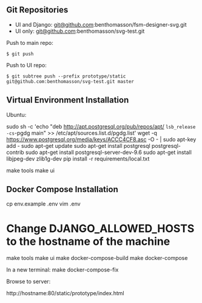 
Git Repositories
----------------

* UI and Django: git@github.com:benthomasson/fsm-designer-svg.git
* UI only: git@github.com:benthomasson/svg-test.git



Push to main repo:

    $ git push


Push to UI repo:

    $ git subtree push --prefix prototype/static git@github.com:benthomasson/svg-test.git master



Virtual Environment Installation
--------------------------------




Ubuntu:


sudo sh -c 'echo "deb http://apt.postgresql.org/pub/repos/apt/ `lsb_release -cs`-pgdg main" >> /etc/apt/sources.list.d/pgdg.list'
wget -q https://www.postgresql.org/media/keys/ACCC4CF8.asc -O - | sudo apt-key add -
sudo apt-get update
sudo apt-get install postgresql postgresql-contrib
sudo apt-get install postgresql-server-dev-9.6
sudo apt-get install libjpeg-dev zlib1g-dev
pip install -r requirements/local.txt


make tools
make ui



Docker Compose Installation
---------------------------


cp env.example .env
vim .env
# Change DJANGO_ALLOWED_HOSTS to the hostname of the machine

make tools
make ui
make docker-compose-build
make docker-compose

In a new terminal:
make docker-compose-fix

Browse to server:

http://hostname:80/static/prototype/index.html


